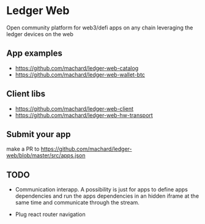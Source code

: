 # Ledger Web

Open community platform for web3/defi apps on any chain leveraging the ledger devices on the web

## App examples

- https://github.com/machard/ledger-web-catalog
- https://github.com/machard/ledger-web-wallet-btc

## Client libs

- https://github.com/machard/ledger-web-client
- https://github.com/machard/ledger-web-hw-transport

## Submit your app

make a PR to https://github.com/machard/ledger-web/blob/master/src/apps.json

## TODO

- Communication interapp. A possibility is just for apps to define apps dependencies and run the apps dependencies in an hidden iframe at the same time and communicate through the stream.

- Plug react router navigation